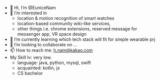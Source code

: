 - 👋 Hi, I’m @EuniceNam
- 👀 I’m interested in 
  - location & motion recognition of smart watches
  - location-based community wiki-like services, 
  - other things i.e. chrome extensions, reserved message for messenger app, VR space design
- 🌱 I’m currently learning which tech stack will fit for simple wearable prj
- 💞️ I’m looking to collaborate on ... 
- 📫 How to reach me: h.nam@kakao.com
- My Skill lv: very low. 
  - language: java, python, mysql, swift
  - acquainted: kotlin, js
  - CS bachelor
<!---
EuniceNam/EuniceNam is a ✨ special ✨ repository because its `README.md` (this file) appears on your GitHub profile.
You can click the Preview link to take a look at your changes.
--->
